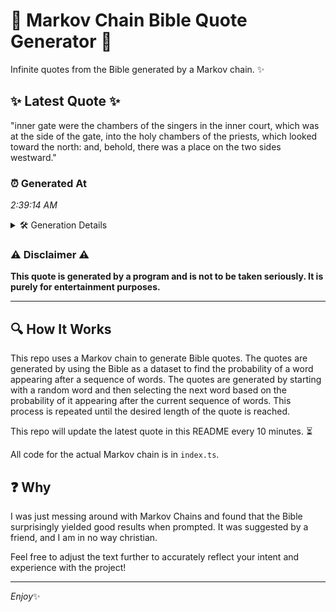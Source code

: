 # 📖 Markov Chain Bible Quote Generator 📖

Infinite quotes from the Bible generated by a Markov chain. ✨

## ✨ Latest Quote ✨
"inner gate were the chambers of the singers in the inner court, which was at the side of the gate, into the holy chambers of the priests, which looked toward the north: and, behold, there was a place on the two sides westward."

### ⏰ Generated At
*2:39:14 AM*

<details>
    <summary>🛠️ Generation Details</summary>
    <p>
        <strong>🌱 Seed:</strong> inner<br>
        <strong>🔄 Iterations:</strong> 42<br>
        <strong>📜 Context History:</strong><br>[ inner ]: gate<br>[ inner, gate ]: were<br>[ inner, gate, were ]: the<br>[ inner, gate, were, the ]: chambers<br>[ inner, gate, were, the, chambers ]: of<br>[ inner, gate, were, the, chambers, of ]: the<br>[ gate, were, the, chambers, of, the ]: singers<br>[ were, the, chambers, of, the, singers ]: in<br>[ the, chambers, of, the, singers, in ]: the<br>[ chambers, of, the, singers, in, the ]: inner<br>[ of, the, singers, in, the, inner ]: court,<br>[ the, singers, in, the, inner, court, ]: which<br>[ singers, in, the, inner, court,, which ]: was<br>[ in, the, inner, court,, which, was ]: at<br>[ the, inner, court,, which, was, at ]: the<br>[ inner, court,, which, was, at, the ]: side<br>[ court,, which, was, at, the, side ]: of<br>[ which, was, at, the, side, of ]: the<br>[ was, at, the, side, of, the ]: gate,<br>[ at, the, side, of, the, gate, ]: into<br>[ the, side, of, the, gate,, into ]: the<br>[ side, of, the, gate,, into, the ]: holy<br>[ of, the, gate,, into, the, holy ]: chambers<br>[ the, gate,, into, the, holy, chambers ]: of<br>[ gate,, into, the, holy, chambers, of ]: the<br>[ into, the, holy, chambers, of, the ]: priests,<br>[ the, holy, chambers, of, the, priests, ]: which<br>[ holy, chambers, of, the, priests,, which ]: looked<br>[ chambers, of, the, priests,, which, looked ]: toward<br>[ of, the, priests,, which, looked, toward ]: the<br>[ the, priests,, which, looked, toward, the ]: north:<br>[ priests,, which, looked, toward, the, north: ]: and,<br>[ which, looked, toward, the, north:, and, ]: behold,<br>[ looked, toward, the, north:, and,, behold, ]: there<br>[ toward, the, north:, and,, behold,, there ]: was<br>[ the, north:, and,, behold,, there, was ]: a<br>[ north:, and,, behold,, there, was, a ]: place<br>[ and,, behold,, there, was, a, place ]: on<br>[ behold,, there, was, a, place, on ]: the<br>[ there, was, a, place, on, the ]: two<br>[ was, a, place, on, the, two ]: sides<br>[ a, place, on, the, two, sides ]: westward.<br>
    </p>
</details>

### ⚠️ Disclaimer ⚠️
**This quote is generated by a program and is not to be taken seriously. It is purely for entertainment purposes.**

---

## 🔍 How It Works

This repo uses a Markov chain to generate Bible quotes. The quotes are generated by using the Bible as a dataset to find the probability of a word appearing after a sequence of words. The quotes are generated by starting with a random word and then selecting the next word based on the probability of it appearing after the current sequence of words. This process is repeated until the desired length of the quote is reached.

This repo will update the latest quote in this README every 10 minutes. ⏳

All code for the actual Markov chain is in `index.ts`.

## ❓ Why

I was just messing around with Markov Chains and found that the Bible surprisingly yielded good results when prompted. 
It was suggested by a friend, and I am in no way christian.

Feel free to adjust the text further to accurately reflect your intent and experience with the project!

---

*Enjoy*✨
